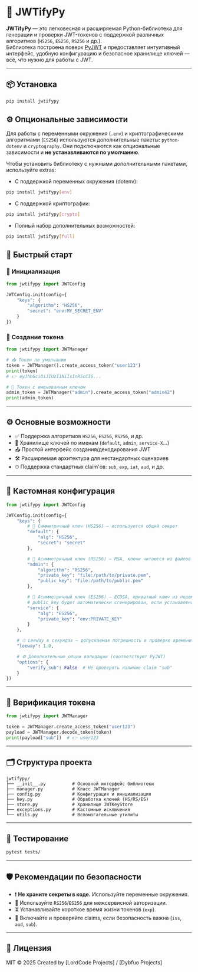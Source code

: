 # 🔐 JWTifyPy

**JWTifyPy** — это легковесная и расширяемая Python-библиотека для генерации и проверки JWT-токенов с поддержкой различных алгоритмов (`HS256`, `ES256`, `RS256` и др.).  
Библиотека построена поверх [PyJWT](https://pyjwt.readthedocs.io/) и предоставляет интуитивный интерфейс, удобную конфигурацию и безопасное хранилище ключей — всё, что нужно для работы с JWT.

---

## 📦 Установка

```bash
pip install jwtifypy
````

## ⚙️ Опциональные зависимости

Для работы с переменными окружения (`.env`) и криптографическими алгоритмами (`ES256`) используются дополнительные пакеты: `python-dotenv` и `cryptography`.
Они подключаются как опциональные зависимости и **не устанавливаются по умолчанию**.

Чтобы установить библиотеку с нужными дополнительными пакетами, используйте extras:

* С поддержкой переменных окружения (dotenv):

```bash
pip install jwtifypy[env]
```

* С поддержкой криптографии:

```bash
pip install jwtifypy[crypto]
```

* Полный набор дополнительных возможностей:

```bash
pip install jwtifypy[full]
```

## 🚀 Быстрый старт

### 🔧 Инициализация

```python
from jwtifypy import JWTConfig

JWTConfig.init(config={
    "keys": {
        "algorithm": "HS256",
        "secret": "env:MY_SECRET_ENV"
    }
})
```

### 🪪 Создание токена

```python
from jwtifypy import JWTManager

# 📥 Токен по умолчанию
token = JWTManager().create_access_token("user123")
print(token)
# 👉 eyJhbGciOiJIUzI1NiIsInR5cCI6...

# 🔑 Токен с именованным ключом
admin_token = JWTManager("admin").create_access_token("admin42")
print(admin_token)
```

---

## ⚙️ Основные возможности

* ✅ Поддержка алгоритмов `HS256`, `ES256`, `RS256`, и др.
* 🔐 Хранилище ключей по именам (`default`, `admin`, `service-X`…)
* 📤 Простой интерфейс создания/декодирования JWT
* 🛠 Расширяемая архитектура для нестандартных сценариев
* ⏱ Поддержка стандартных claim'ов: `sub`, `exp`, `iat`, `aud`, и др.

---

## 🧩 Кастомная конфигурация

```python
from jwtifypy import JWTConfig

JWTConfig.init(config={
    "keys": {
        # 🔑 Симметричный ключ (HS256) — используется общий секрет
        "default": {
            "alg": "HS256",
            "secret": "secret"
        },

        # 🔐 Асимметричный ключ (RS256) — RSA, ключи читаются из файлов
        "admin": {
            "algorithm": "RS256",
            "private_key": "file:/path/to/private.pem",
            "public_key": "file:/path/to/public.pem"
        },

        # 🧬 Асимметричный ключ (ES256) — ECDSA, приватный ключ из переменной окружения
        # public_key будет автоматически сгенерирован, если установлена библиотека `cryptography`
        "service": {
            "alg": "ES256",
            "private_key": "env:PRIVATE_KEY"
        }
    },

    # ⏱ Leeway в секундах — допускаемая погрешность в проверке времени (exp, iat)
    "leeway": 1.0,

    # ⚙️ Дополнительные опции валидации (соответствуют PyJWT)
    "options": {
        "verify_sub": False  # Не проверять наличие claim "sub"
    }
})
```

---

## 🔎 Верификация токена

```python
from jwtifypy import JWTManager

token = JWTManager.create_access_token("user123")
payload = JWTManager.decode_token(token)
print(payload["sub"])  # 👉 user123
```

---

## 🗂️ Структура проекта

```
jwtifypy/
├── __init__.py          # Основной интерфейс библиотеки
├── manager.py           # Класс JWTManager
├── config.py            # Конфигурация и инициализация
├── key.py               # Обработка ключей (HS/RS/ES)
├── store.py             # Хранилище JWTKeyStore
├── exceptions.py        # Кастомные исключения
└── utils.py             # Вспомогательные утилиты
```

---

## 🧪 Тестирование

```bash
pytest tests/
```

---

## 🛡️ Рекомендации по безопасности

* ❗ **Не храните секреты в коде.** Используйте переменные окружения.
* 🔐 Используйте `RS256`/`ES256` для межсервисной авторизации.
* ⏳ Устанавливайте короткое время жизни токенов (`exp`).
* 🔎 Включайте и проверяйте claims, если безопасность важна (`iss`, `aud`, `sub`).

---

## 📜 Лицензия

MIT © 2025
Created by \[LordCode Projects] / \[Dybfuo Projects]
